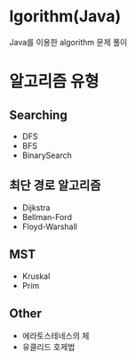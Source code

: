 # lgorithm(Java)
Java를 이용한 algorithm 문제 풀이

# 알고리즘 유형
## Searching 
- DFS
- BFS
- BinarySearch

## 최단 경로 알고리즘 
- Dijkstra
- Bellman-Ford
- Floyd-Warshall

## MST 
- Kruskal
- Prim

## Other 
- 에라토스테네스의 체
- 유클리드 호제법
